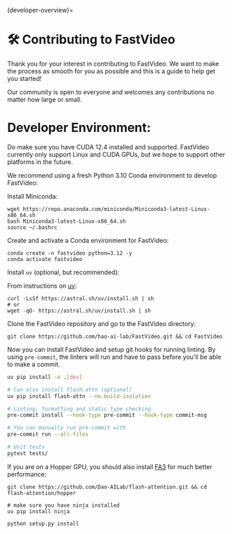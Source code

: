 (developer-overview)=

# 🛠️ Contributing to FastVideo

Thank you for your interest in contributing to FastVideo. We want to make the process as smooth for you as possible and this is a guide to help get you started!

Our community is open to everyone and welcomes any contributions no matter how large or small.

# Developer Environment:
Do make sure you have CUDA 12.4 installed and supported. FastVideo currently only support Linux and CUDA GPUs, but we hope to support other platforms in the future.

We recommend using a fresh Python 3.10 Conda environment to develop FastVideo:

Install Miniconda:

```
wget https://repo.anaconda.com/miniconda/Miniconda3-latest-Linux-x86_64.sh
bash Miniconda3-latest-Linux-x86_64.sh
source ~/.bashrc
```

Create and activate a Conda environment for FastVideo:

```
conda create -n fastvideo python=3.12 -y
conda activate fastvideo
```

Install `uv` (optional, but recommended):

From instructions on [uv](https://astral.sh/uv/):

```
curl -LsSf https://astral.sh/uv/install.sh | sh
# or 
wget -qO- https://astral.sh/uv/install.sh | sh
```

Clone the FastVideo repository and go to the FastVideo directory:

```
git clone https://github.com/hao-ai-lab/FastVideo.git && cd FastVideo

```

Now you can install FastVideo and setup git hooks for running linting. By using `pre-commit`, the linters will run and have to pass before you'll be able to make a commit.

```bash
uv pip install -e .[dev]

# Can also install flash-attn (optional)
uv pip install flash-attn --no-build-isolation 

# Linting, formatting and static type checking
pre-commit install --hook-type pre-commit --hook-type commit-msg

# You can manually run pre-commit with
pre-commit run --all-files

# Unit tests
pytest tests/
```

If you are on a Hopper GPU, you should also install [FA3](https://github.com/Dao-AILab/flash-attention) for much better performance:

```
git clone https://github.com/Dao-AILab/flash-attention.git && cd flash-attention/hopper

# make sure you have ninja installed
uv pip install ninja

python setup.py install
```

